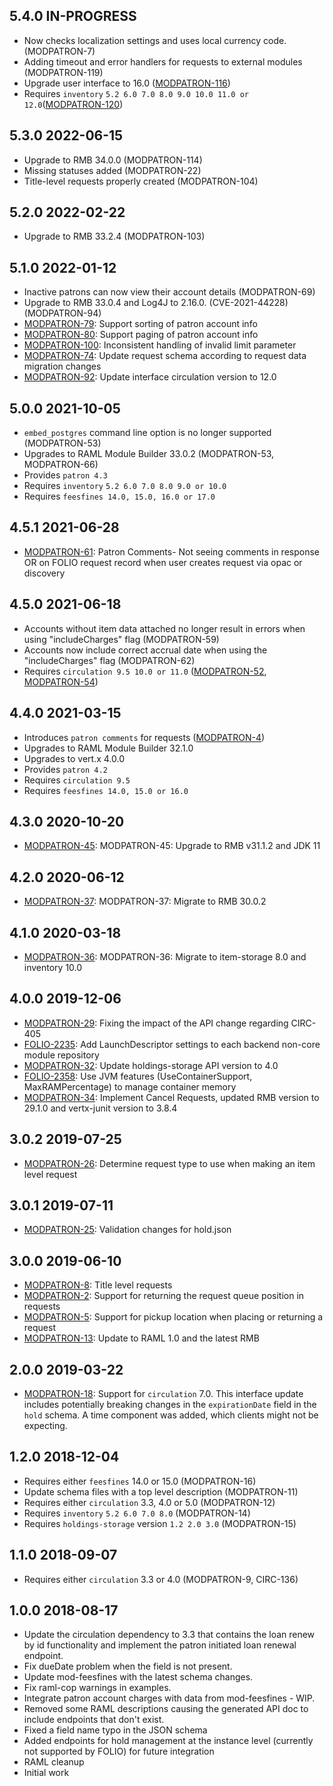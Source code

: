 ## 5.4.0 IN-PROGRESS

* Now checks localization settings and uses local currency code. (MODPATRON-7)
* Adding timeout and error handlers for requests to external modules (MODPATRON-119)
* Upgrade user interface to 16.0 ([MODPATRON-116](https://issues.folio.org/browse/MODPATRON-116))
* Requires `inventory` `5.2 6.0 7.0 8.0 9.0 10.0 11.0 or 12.0`([MODPATRON-120](https://issues.folio.org/browse/MODPATRON-120))

## 5.3.0 2022-06-15

* Upgrade to RMB 34.0.0 (MODPATRON-114)
* Missing statuses added (MODPATRON-22)
* Title-level requests properly created (MODPATRON-104)

## 5.2.0 2022-02-22

* Upgrade to RMB 33.2.4 (MODPATRON-103)

## 5.1.0 2022-01-12

* Inactive patrons can now view their account details (MODPATRON-69)
* Upgrade to RMB 33.0.4 and Log4J to 2.16.0. (CVE-2021-44228) (MODPATRON-94)
* [MODPATRON-79](https://issues.folio.org/browse/MODPATRON-79): Support sorting of patron account info
* [MODPATRON-80](https://issues.folio.org/browse/MODPATRON-80): Support paging of patron account info
* [MODPATRON-100](https://issues.folio.org/browse/MODPATRON-100): Inconsistent handling of invalid limit parameter
* [MODPATRON-74](https://issues.folio.org/browse/MODPATRON-74): Update request schema according to request data migration changes
* [MODPATRON-92](https://issues.folio.org/browse/MODPATRON-92): Update interface circulation version to 12.0

## 5.0.0 2021-10-05

* `embed_postgres` command line option is no longer supported (MODPATRON-53)
* Upgrades to RAML Module Builder 33.0.2 (MODPATRON-53, MODPATRON-66)
* Provides `patron 4.3`
* Requires `inventory` `5.2 6.0 7.0 8.0 9.0 or 10.0`
* Requires `feesfines 14.0, 15.0, 16.0 or 17.0`

## 4.5.1 2021-06-28

 * [MODPATRON-61](https://issues.folio.org/browse/MODPATRON-61): Patron Comments- Not seeing comments in response OR on FOLIO
   request record when user creates request via opac or discovery

## 4.5.0 2021-06-18

 * Accounts without item data attached no longer result in errors when using "includeCharges" flag (MODPATRON-59)
 * Accounts now include correct accrual date when using the "includeCharges" flag (MODPATRON-62)
 * Requires `circulation 9.5 10.0 or 11.0` ([MODPATRON-52](https://issues.folio.org/browse/MODPATRON-52), [MODPATRON-54](https://issues.folio.org/browse/MODPATRON-54))


## 4.4.0 2021-03-15

 * Introduces `patron comments` for requests ([MODPATRON-4](https://issues.folio.org/browse/MODPATRON-4))
 * Upgrades to RAML Module Builder 32.1.0
 * Upgrades to vert.x 4.0.0
 * Provides `patron 4.2`
 * Requires `circulation 9.5`
 * Requires `feesfines 14.0, 15.0 or 16.0`


## 4.3.0 2020-10-20
 * [MODPATRON-45](https://issues.folio.org/browse/MODPATRON-45): MODPATRON-45: Upgrade to RMB v31.1.2 and JDK 11

## 4.2.0 2020-06-12
 * [MODPATRON-37](https://issues.folio.org/browse/MODPATRON-37): MODPATRON-37: Migrate to RMB 30.0.2

## 4.1.0 2020-03-18
 * [MODPATRON-36](https://issues.folio.org/browse/MODPATRON-36): MODPATRON-36: Migrate to item-storage 8.0 and inventory 10.0

## 4.0.0 2019-12-06
 * [MODPATRON-29](https://issues.folio.org/browse/MODPATRON-29): Fixing the impact of the API change regarding CIRC-405
 * [FOLIO-2235](https://issues.folio.org/browse/FOLIO-2235): Add LaunchDescriptor settings to each backend non-core module repository
 * [MODPATRON-32](https://issues.folio.org/browse/MODPATRON-32): Update holdings-storage API version to 4.0
 * [FOLIO-2358](https://issues.folio.org/browse/FOLIO-2358): Use JVM features (UseContainerSupport, MaxRAMPercentage) to manage container memory
 * [MODPATRON-34](https://issues.folio.org/browse/MODPATRON-34): Implement Cancel Requests, updated RMB version to 29.1.0 and vertx-junit version to 3.8.4

## 3.0.2 2019-07-25
 * [MODPATRON-26](https://issues.folio.org/browse/MODPATRON-26): Determine request type to use when
   making an item level request

## 3.0.1 2019-07-11
 * [MODPATRON-25](https://issues.folio.org/browse/MODPATRON-25): Validation changes for hold.json

## 3.0.0 2019-06-10
 * [MODPATRON-8](https://issues.folio.org/browse/MODPATRON-8): Title level requests
 * [MODPATRON-2](https://issues.folio.org/browse/MODPATRON-2): Support for returning the request queue position in requests
 * [MODPATRON-5](https://issues.folio.org/browse/MODPATRON-5): Support for pickup location when placing or returning a request
 * [MODPATRON-13](https://issues.folio.org/browse/MODPATRON-13): Update to RAML 1.0 and the latest RMB

## 2.0.0 2019-03-22
 * [MODPATRON-18](https://issues.folio.org/browse/MODPATRON-18): Support for
   `circulation` 7.0. This interface update includes potentially breaking
    changes in the `expirationDate` field in the `hold` schema. A time
    component was added, which clients might not be expecting.

## 1.2.0 2018-12-04
 * Requires either `feesfines` 14.0 or 15.0 (MODPATRON-16)
 * Update schema files with a top level description (MODPATRON-11)
 * Requires either `circulation` 3.3, 4.0 or 5.0 (MODPATRON-12)
 * Requires `inventory` `5.2 6.0 7.0 8.0` (MODPATRON-14)
 * Requires `holdings-storage` version `1.2 2.0 3.0` (MODPATRON-15)

## 1.1.0 2018-09-07
 * Requires either `circulation` 3.3 or 4.0 (MODPATRON-9, CIRC-136)

## 1.0.0 2018-08-17
 * Update the circulation dependency to 3.3 that contains the loan renew by id
   functionality and implement the patron initiated loan renewal endpoint.
 * Fix dueDate problem when the field is not present.
 * Update mod-feesfines with the latest schema changes.
 * Fix raml-cop warnings in examples.
 * Integrate patron account charges with data from mod-feesfines - WIP.
 * Removed some RAML descriptions causing the generated API doc to include
   endpoints that don't exist.
 * Fixed a field name typo in the JSON schema
 * Added endpoints for hold management at the instance level (currently not
   supported by FOLIO) for future integration
 * RAML cleanup
 * Initial work

